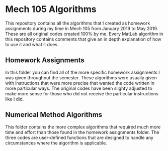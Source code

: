 # Mech 105 Algorithms
This repository contains all the algorithms that I created as homework assignments during my time in Mech 105 from January 2019 to May 2019. These are all original codes created 100% by me. Every MatLab algorithm in this repository contains comments that give an in depth explanation of how to use it and what it does.
## Homework Assignments
In this folder you can find all of the more specific homework assignments I was given throughout the semester. These algorithms were usually given with instructions that were more precise that wanted the code written in more particular ways. The original codes have been slighty adjusted to make more sense for those who did not receive the particular instructions like I did.
## Numerical Method Algorithms
This folder contains the more complex algorithms that required much more time and effort than those found in the homework assignments folder. The three codes are user-defined functions that are designed to handle any circumstances where the algorithm is applicable.

